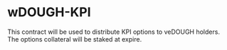 # wDOUGH-KPI

This contract will be used to distribute KPI options to veDOUGH holders.
The options collateral will be staked at expire.